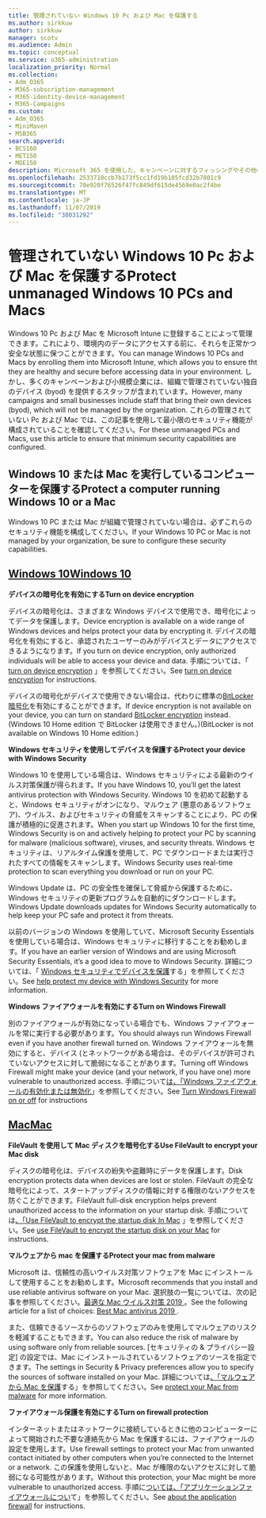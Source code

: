 ```yaml
---
title: 管理されていない Windows 10 Pc および Mac を保護する
ms.author: sirkkuw
author: sirkkuw
manager: scotv
ms.audience: Admin
ms.topic: conceptual
ms.service: o365-administration
localization_priority: Normal
ms.collection:
- Adm_O365
- M365-subscription-management
- M365-identity-device-management
- M365-Campaigns
ms.custom:
- Adm_O365
- MiniMaven
- MSB365
search.appverid:
- BCS160
- MET150
- MOE150
description: Microsoft 365 を使用した、キャンペーンに対するフィッシングやその他の攻撃から保護します。
ms.openlocfilehash: 2533710ccb7b173f5cc1fd19b185fcd32b7801c9
ms.sourcegitcommit: 70e920f76526f47fc849df615de4569e0ac2f4be
ms.translationtype: MT
ms.contentlocale: ja-JP
ms.lasthandoff: 11/07/2019
ms.locfileid: "38031292"
---
```

# <a name="protect-unmanaged-windows-10-pcs-and-macs"></a><span data-ttu-id="0512a-103">管理されていない Windows 10 Pc および Mac を保護する</span><span class="sxs-lookup"><span data-stu-id="0512a-103">Protect unmanaged Windows 10 PCs and Macs</span></span>

<span data-ttu-id="0512a-104">Windows 10 Pc および Mac を Microsoft Intune に登録することによって管理できます。これにより、環境内のデータにアクセスする前に、それらを正常かつ安全な状態に保つことができます。</span><span class="sxs-lookup"><span data-stu-id="0512a-104">You can manage Windows 10 PCs and Macs by enrolling them into Microsoft Intune, which allows you to ensure tht they are healthy and secure before accessing data in your environment.</span></span> <span data-ttu-id="0512a-105">しかし、多くのキャンペーンおよび小規模企業には、組織で管理されていない独自のデバイス (byod) を提供するスタッフが含まれています。</span><span class="sxs-lookup"><span data-stu-id="0512a-105">However, many campaigns and small businesses include staff that bring their own devices (byod), which will not be managed by the organization.</span></span> <span data-ttu-id="0512a-106">これらの管理されていない Pc および Mac では、この記事を使用して最小限のセキュリティ機能が構成されていることを確認してください。</span><span class="sxs-lookup"><span data-stu-id="0512a-106">For these unmanaged PCs and Macs, use this article to ensure that minimum security capabilities are configured.</span></span> 

<!--A Windows 10 PC is considered managed after you have completed the following two steps:

1. You (or the admin) set up device and data protection policies in the [setup  wizard](../business/set-up.md).

2. You have [connected your computer to Azure Active Directory](../business/set-up-windows-devices.md) and use your Microsoft 365 Business username and password to sign in.
3. --> 

## <a name="protect-a-computer-running-windows-10-or-a-mac"></a><span data-ttu-id="0512a-107">Windows 10 または Mac を実行しているコンピューターを保護する</span><span class="sxs-lookup"><span data-stu-id="0512a-107">Protect a computer running Windows 10 or a Mac</span></span>

<!--If you have a PC that is running Windows 10 that is not connected to Microsoft 365 Business, or a Mac, the Microsoft 365 Business protections do not apply to it, but here are some things you can do to keep your data secure on these devices as well:
-->
<span data-ttu-id="0512a-108">Windows 10 PC または Mac が組織で管理されていない場合は、必ずこれらのセキュリティ機能を構成してください。</span><span class="sxs-lookup"><span data-stu-id="0512a-108">If your Windows 10 PC or Mac is not managed by your organization, be sure to configure these security capabilities.</span></span>

## <a name="windows-10tabwindows10"></a>[<span data-ttu-id="0512a-109">Windows 10</span><span class="sxs-lookup"><span data-stu-id="0512a-109">Windows 10</span></span>](#tab/Windows10)
<span data-ttu-id="0512a-110">**デバイスの暗号化を有効にする**</span><span class="sxs-lookup"><span data-stu-id="0512a-110">**Turn on device encryption**</span></span><p>

<span data-ttu-id="0512a-111">デバイスの暗号化は、さまざまな Windows デバイスで使用でき、暗号化によってデータを保護します。</span><span class="sxs-lookup"><span data-stu-id="0512a-111">Device encryption is available on a wide range of Windows devices and helps protect your data by encrypting it.</span></span> <span data-ttu-id="0512a-112">デバイスの暗号化を有効にすると、承認されたユーザーのみがデバイスとデータにアクセスできるようになります。</span><span class="sxs-lookup"><span data-stu-id="0512a-112">If you turn on device encryption, only authorized individuals will be able to access your device and data.</span></span> <span data-ttu-id="0512a-113">手順については、「 [turn on device encryption](https://support.microsoft.com/help/4028713/windows-10-turn-on-device-encryption) 」を参照してください。</span><span class="sxs-lookup"><span data-stu-id="0512a-113">See [turn on device encryption](https://support.microsoft.com/help/4028713/windows-10-turn-on-device-encryption) for instructions.</span></span>

 <span data-ttu-id="0512a-114">デバイスの暗号化がデバイスで使用できない場合は、代わりに標準の[BitLocker 暗号化](https://support.microsoft.com/help/4028713/windows-10-turn-on-device-encryption)を有効にすることができます。</span><span class="sxs-lookup"><span data-stu-id="0512a-114">If device encryption is not available on your device, you can turn on standard [BitLocker encryption](https://support.microsoft.com/help/4028713/windows-10-turn-on-device-encryption) instead.</span></span> <span data-ttu-id="0512a-115">(Windows 10 Home edition で BitLocker は使用できません。)</span><span class="sxs-lookup"><span data-stu-id="0512a-115">(BitLocker is not available on Windows 10 Home edition.)</span></span> 



<span data-ttu-id="0512a-116">**Windows セキュリティを使用してデバイスを保護する**</span><span class="sxs-lookup"><span data-stu-id="0512a-116">**Protect your device with Windows Security**</span></span><p>
<span data-ttu-id="0512a-117">Windows 10 を使用している場合は、Windows セキュリティによる最新のウイルス対策保護が得られます。</span><span class="sxs-lookup"><span data-stu-id="0512a-117">If you have Windows 10, you’ll get the latest antivirus protection with Windows Security.</span></span> <span data-ttu-id="0512a-118">Windows 10 を初めて起動すると、Windows セキュリティがオンになり、マルウェア (悪意のあるソフトウェア)、ウイルス、およびセキュリティの脅威をスキャンすることにより、PC の保護が積極的に促進されます。</span><span class="sxs-lookup"><span data-stu-id="0512a-118">When you start up Windows 10 for the first time, Windows Security is on and actively helping to protect your PC by scanning for malware (malicious software), viruses, and security threats.</span></span> <span data-ttu-id="0512a-119">Windows セキュリティは、リアルタイム保護を使用して、PC でダウンロードまたは実行されたすべての情報をスキャンします。</span><span class="sxs-lookup"><span data-stu-id="0512a-119">Windows Security uses real-time protection to scan everything you download or run on your PC.</span></span>

<span data-ttu-id="0512a-120">Windows Update は、PC の安全性を確保して脅威から保護するために、Windows セキュリティの更新プログラムを自動的にダウンロードします。</span><span class="sxs-lookup"><span data-stu-id="0512a-120">Windows Update downloads updates for Windows Security automatically to help keep your PC safe and protect it from threats.</span></span>

<span data-ttu-id="0512a-121">以前のバージョンの Windows を使用していて、Microsoft Security Essentials を使用している場合は、Windows セキュリティに移行することをお勧めします。</span><span class="sxs-lookup"><span data-stu-id="0512a-121">If you have an earlier version of Windows and are using Microsoft Security Essentials, it’s a good idea to move to Windows Security.</span></span> <span data-ttu-id="0512a-122">詳細については、「 [Windows セキュリティでデバイスを保護](https://support.microsoft.com/help/17464/windows-10-help-protect-my-device-with-windows-security)する」を参照してください。</span><span class="sxs-lookup"><span data-stu-id="0512a-122">See [help protect my device with Windows Security](https://support.microsoft.com/help/17464/windows-10-help-protect-my-device-with-windows-security) for more information.</span></span>

<span data-ttu-id="0512a-123">**Windows ファイアウォールを有効にする**</span><span class="sxs-lookup"><span data-stu-id="0512a-123">**Turn on Windows Firewall**</span></span><p>
<span data-ttu-id="0512a-124">別のファイアウォールが有効になっている場合でも、Windows ファイアウォールを常に実行する必要があります。</span><span class="sxs-lookup"><span data-stu-id="0512a-124">You should always run Windows Firewall even if you have another firewall turned on.</span></span> <span data-ttu-id="0512a-125">Windows ファイアウォールを無効にすると、デバイス (とネットワークがある場合は、そのデバイスが許可されていないアクセスに対して脆弱になることがあります。</span><span class="sxs-lookup"><span data-stu-id="0512a-125">Turning off Windows Firewall might make your device (and your network, if you have one) more vulnerable to unauthorized access.</span></span> <span data-ttu-id="0512a-126">手順について[は、「Windows ファイアウォールの有効化または無効化](https://support.microsoft.com/help/4028544/windows-10-turn-windows-defender-firewall-on-or-off)」を参照してください。</span><span class="sxs-lookup"><span data-stu-id="0512a-126">See [Turn Windows Firewall on or off](https://support.microsoft.com/help/4028544/windows-10-turn-windows-defender-firewall-on-or-off) for instructions</span></span>

## <a name="mactabmac"></a>[<span data-ttu-id="0512a-127">Mac</span><span class="sxs-lookup"><span data-stu-id="0512a-127">Mac</span></span>](#tab/Mac)
<span data-ttu-id="0512a-128">**FileVault を使用して Mac ディスクを暗号化する**</span><span class="sxs-lookup"><span data-stu-id="0512a-128">**Use FileVault to encrypt your Mac disk**</span></span><p>
<span data-ttu-id="0512a-129">ディスクの暗号化は、デバイスの紛失や盗難時にデータを保護します。</span><span class="sxs-lookup"><span data-stu-id="0512a-129">Disk encryption protects data when devices are lost or stolen.</span></span> <span data-ttu-id="0512a-130">FileVault の完全な暗号化によって、スタートアップディスクの情報に対する権限のないアクセスを防ぐことができます。</span><span class="sxs-lookup"><span data-stu-id="0512a-130">FileVault full-disk encryption helps prevent unauthorized access to the information on your startup disk.</span></span> <span data-ttu-id="0512a-131">手順については[、「Use FileVault to encrypt the startup disk In Mac](https://support.apple.com/HT204837) 」を参照してください。</span><span class="sxs-lookup"><span data-stu-id="0512a-131">See [use FileVault to encrypt the startup disk on your Mac](https://support.apple.com/HT204837) for instructions.</span></span>

<span data-ttu-id="0512a-132">**マルウェアから mac を保護する**</span><span class="sxs-lookup"><span data-stu-id="0512a-132">**Protect your mac from malware**</span></span><p>
<span data-ttu-id="0512a-133">Microsoft は、信頼性の高いウイルス対策ソフトウェアを Mac にインストールして使用することをお勧めします。</span><span class="sxs-lookup"><span data-stu-id="0512a-133">Microsoft recommends that you install and use reliable antivirus software on your Mac.</span></span> <span data-ttu-id="0512a-134">選択肢の一覧については、次の記事を参照してください。[最適な Mac ウイルス対策 2019 ](https://www.macworld.co.uk/feature/mac-software/mac-antivirus-3672182/)。</span><span class="sxs-lookup"><span data-stu-id="0512a-134">See the following article for a list of choices: [Best Mac antivirus 2019 ](https://www.macworld.co.uk/feature/mac-software/mac-antivirus-3672182/).</span></span>

<span data-ttu-id="0512a-135">また、信頼できるソースからのソフトウェアのみを使用してマルウェアのリスクを軽減することもできます。</span><span class="sxs-lookup"><span data-stu-id="0512a-135">You can also reduce the risk of malware by using software only from reliable sources.</span></span> <span data-ttu-id="0512a-136">[セキュリティの & プライバシー設定] の設定では、Mac にインストールされているソフトウェアのソースを指定できます。</span><span class="sxs-lookup"><span data-stu-id="0512a-136">The settings in Security & Privacy preferences allow you to specify the sources of software installed on your Mac.</span></span> <span data-ttu-id="0512a-137">詳細については[、「マルウェアから Mac を保護](https://support.apple.com/kb/PH25087)する」を参照してください。</span><span class="sxs-lookup"><span data-stu-id="0512a-137">See [protect your Mac from malware](https://support.apple.com/kb/PH25087) for more information.</span></span>

<span data-ttu-id="0512a-138">**ファイアウォール保護を有効にする**</span><span class="sxs-lookup"><span data-stu-id="0512a-138">**Turn on firewall protection**</span></span><p>
<span data-ttu-id="0512a-139">インターネットまたはネットワークに接続しているときに他のコンピューターによって開始された不要な連絡先から Mac を保護するには、ファイアウォールの設定を使用します。</span><span class="sxs-lookup"><span data-stu-id="0512a-139">Use firewall settings to protect your Mac from unwanted contact initiated by other computers when you’re connected to the Internet or a network.</span></span> <span data-ttu-id="0512a-140">この保護を使用しないと、Mac が権限のないアクセスに対して脆弱になる可能性があります。</span><span class="sxs-lookup"><span data-stu-id="0512a-140">Without this protection, your Mac might be more vulnerable to unauthorized access.</span></span> <span data-ttu-id="0512a-141">手順に[ついては、「アプリケーションファイアウォールについ](https://support.apple.com/HT201642)て」を参照してください。</span><span class="sxs-lookup"><span data-stu-id="0512a-141">See [about the application firewall](https://support.apple.com/HT201642) for instructions.</span></span>
